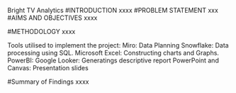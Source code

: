 Bright TV Analytics
#INTRODUCTION
xxxx
#PROBLEM STATEMENT
xxx
#AIMS AND OBJECTIVES
xxxx

#METHODOLOGY
xxxx

Tools utilised to implement the project:
Miro: Data Planning Snowflake: Data processing using SQL. Microsoft Excel: Constructing charts and Graphs. PowerBI: Google Looker: Generatings descriptive report PowerPoint and Canvas: Presentation slides

#Summary of Findings
xxxx
